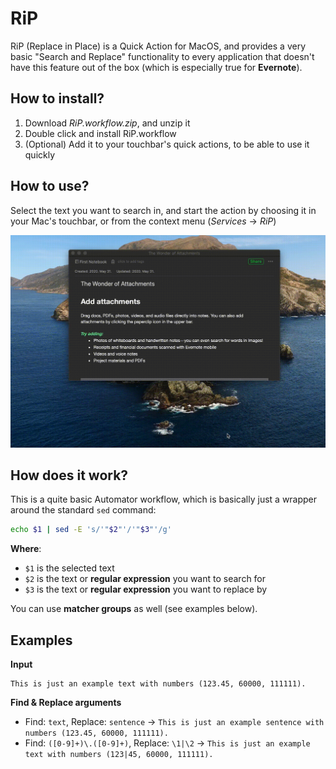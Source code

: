 # RiP

RiP (Replace in Place) is a Quick Action for MacOS, and provides a very basic "Search and Replace" functionality to every application that doesn't have this feature out of the box (which is especially true for **Evernote**).

## How to install?

1. Download *RiP.workflow.zip*, and unzip it
2. Double click and install RiP.workflow
3. (Optional) Add it to your touchbar's quick actions, to be able to use it quickly

## How to use?

Select the text you want to search in, and start the action by choosing it in your Mac's touchbar, or from the context menu (*Services* -> *RiP*)

![Usage](https://raw.githubusercontent.com/adamkobor/RiP/master/rip.gif)

## How does it work?
This is a quite basic Automator workflow, which is basically just a wrapper around the standard `sed` command:

```bash
echo $1 | sed -E 's/'"$2"'/'"$3"'/g'
```

**Where**:
- `$1` is the selected text
- `$2` is the text or **regular expression** you want to search for
- `$3` is the text or **regular expression** you want to replace by

You can use **matcher groups** as well (see examples below).

## Examples

**Input**
```
This is just an example text with numbers (123.45, 60000, 111111).
```

**Find & Replace arguments**

- Find: `text`, Replace: `sentence` -> `This is just an example sentence with numbers (123.45, 60000, 111111).`
- Find: `([0-9]+)\.([0-9]+)`, Replace: `\1|\2` -> `This is just an example text with numbers (123|45, 60000, 111111).`
